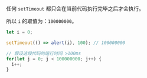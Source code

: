 
任何 `setTimeout` 都只会在当前代码执行完毕之后才会执行。

所以 `i` 的取值为：`100000000`。

```js
let i = 0;

setTimeout(() => alert(i), 100); // 100000000

// 假设这段代码的运行时间 >100ms
for(let j = 0; j < 100000000; j++) {
  i++; 
}
```
